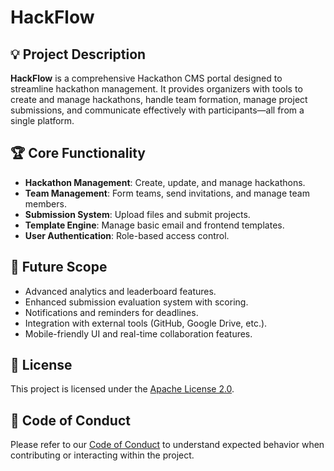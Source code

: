 # HackFlow

## 💡 Project Description

**HackFlow** is a comprehensive Hackathon CMS portal designed to streamline hackathon management. It provides organizers with tools to create and manage hackathons, handle team formation, manage project submissions, and communicate effectively with participants—all from a single platform.

## 🏆 Core Functionality

- **Hackathon Management**: Create, update, and manage hackathons.
- **Team Management**: Form teams, send invitations, and manage team members.
- **Submission System**: Upload files and submit projects.
- **Template Engine**: Manage basic email and frontend templates.
- **User Authentication**: Role-based access control.

## 🚀 Future Scope

- Advanced analytics and leaderboard features.
- Enhanced submission evaluation system with scoring.
- Notifications and reminders for deadlines.
- Integration with external tools (GitHub, Google Drive, etc.).
- Mobile-friendly UI and real-time collaboration features.

## 📄 License

This project is licensed under the [Apache License 2.0](LICENSE).

## 🤝 Code of Conduct

Please refer to our [Code of Conduct](CODE_OF_CONDUCT.md) to understand expected behavior when contributing or interacting within the project.

